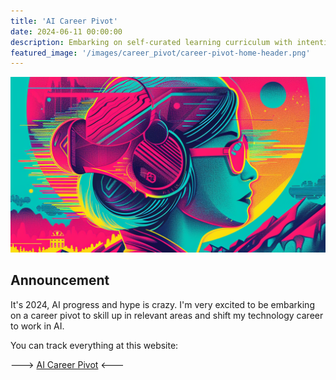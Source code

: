 ```yaml
---
title: 'AI Career Pivot'
date: 2024-06-11 00:00:00
description: Embarking on self-curated learning curriculum with intention to pivot into the AI technology space.
featured_image: '/images/career_pivot/career-pivot-home-header.png'
---
```


![](/images/career_pivot/career-pivot-home-header.png)

## Announcement

It's 2024, AI progress and hype is crazy. I'm very excited to be embarking on a career pivot to skill up in relevant areas and shift my technology career to work in AI.

You can track everything at this website:

---> [AI Career Pivot](https://yaunch.notion.site/AI-Career-Pivot-c72ead2258344fca913e5d786b71b6da) <---


